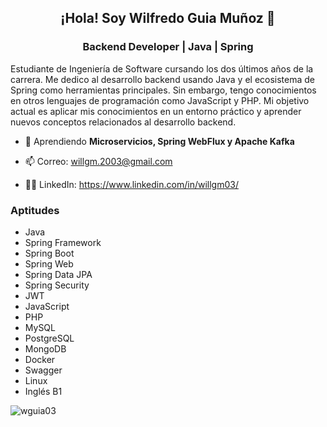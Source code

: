 <h2 align="center">¡Hola! Soy Wilfredo Guia Muñoz 👋 </h1>
<h3 align="center"> Backend Developer | Java | Spring </h3>

Estudiante de Ingeniería de Software cursando los dos últimos años de la carrera. Me dedico al desarrollo backend usando Java y el ecosistema de Spring como herramientas principales. Sin embargo, tengo conocimientos en otros lenguajes de programación como JavaScript y PHP. Mi objetivo actual es aplicar mis conocimientos en un entorno práctico y aprender nuevos conceptos relacionados al desarrollo backend.

<!-- - 🔭 Trabajando en [GM Ecommerce API](https://github.com/wguia03/gm-ecommerce-api)-->

- 🌱 Aprendiendo **Microservicios, Spring WebFlux y Apache Kafka**

- 📫 Correo: willgm.2003@gmail.com

- 👨‍💼 LinkedIn: https://www.linkedin.com/in/willgm03/

### Aptitudes
- Java
- Spring Framework
- Spring Boot
- Spring Web
- Spring Data JPA
- Spring Security
- JWT
- JavaScript
- PHP
- MySQL
- PostgreSQL
- MongoDB
- Docker
- Swagger
- Linux
- Inglés B1

<p><img align="center" src="https://github-readme-stats.vercel.app/api/top-langs?username=wguia03&show_icons=true&locale=en&layout=compact" alt="wguia03" /></p>
